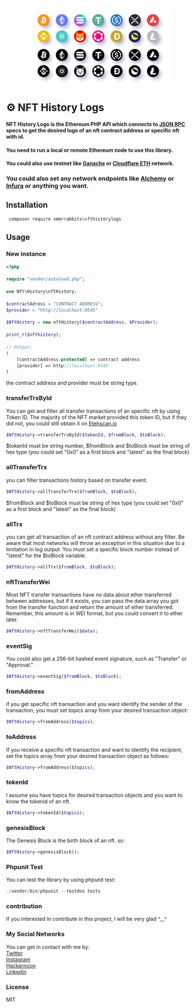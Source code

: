 <p style="text-align: center;">
  <img style="border-radius:10px;" src="asset/logo/header.webp" width="400px" alt="header.webp">
</p>

# ⚙️ NFT History Logs 

#### NFT History Logs is the Ethereum PHP API which connects to [JSON RPC](https://www.jsonrpc.org/specification) specs to get the desired logs of an nft contract address or specific nft with id.

#### You need to run a local or remote Ethereum node to use this library.
#### You could also use testnet like [Ganache](https://trufflesuite.com/ganache/) or [Cloudflare ETH](https://developers.cloudflare.com/web3/ethereum-gateway/) network.

### You could also set any network endpoints like [Alchemy](https://www.alchemy.com/) or [Infura](https://www.infura.io/) or anything you want.

## Installation 

```bash
 composer require xmmrrabbitx\nfthistorylogs
```

## Usage
### New instance
```php
<?php

require "vendor/autoload.php";

use Nft\History\nftHistory;

$contractAdress = "CONTRACT ADDRESS";
$provider = "http://localhost:8545"

$NftHistory = new nftHistory($contractAddress, $Provider);

print_r($nfthistory);
    
// Output:
(
    [contractAddress:protected] => contract address
    [provider] => http://localhost:8545
)
```
the contract address and provider must be string type.

### transferTrxById
You can get and filter all transfer transactions of an specific nft by using Token ID.
The majority of the NFT market provided this token ID, but if they did not, you could still obtain it on [Etehscan.io](https://etherscan.io/)
```php
$NftHistory->transferTrxById($tokenId, $fromBlock, $toBlock);
```
$tokenId must be string number, $fromBlock and $toBlock must be string of hex type (you could set "0x0" as a first block and "latest" as the final block)

### allTransferTrx
you can filter transactions history based on transfer event.
```php
$NftHistory->allTransferTrx($fromBlock, $toBlock);
```
$fromBlock and $toBlock must be string of hex type (you could set "0x0" as a first block and "latest" as the final block)

### allTrx
you can get all transaction of an nft contract address without any filter. Be aware that most networks will throw an exception in this situation due to a limitation in log output. You must set a specific block number instead of "latest" for the $toBlock variable.
```php
$NftHistory->allTrx($fromBlock, $toBlock);
```

### nftTransferWei
Most NFT transfer transactions have no data about ether transferred between addresses, but if it exists, you can pass the data array you got from the transfer function and return the amount of ether transferred. Remember, this amount is in WEI format, but you could convert it to ether later.
```php
$NftHistory->nftTransferWei($data);
```

### eventSig
You could also get a 256-bit hashed event signature, such as "Transfer" or "Approval." 
```php
$NftHistory->eventSig($fromBlock, $toBlock);
```

### fromAddress
if you get specific nft transaction and you want identify the sender of the transaction, you must set topics array from your desired transaction object:
```php
$NftHistory->fromAddress($topics);
```

### toAddress
If you receive a specific nft transaction and want to identify the recipient, set the topics array from your desired transaction object as follows: 
```php
$NftHistory->fromAddress($topics);
```

### tokenId
I assume you have topics for desired transaction objects and you want to know the tokenid of an nft.
```php
$NftHistory->tokenId($topics);
```

### genesisBlock
The Genesis Block is the birth block of an nft. so:
```php
$NftHistory->genesisBlock();
```

### Phpunit Test
You can test the library by using phpunit test:
```php
./vendor/bin/phpunit --testdox tests
```

### contribution
If you interested in contribute in this project, I will be very glad ^__^

### My Social Networks
You can get in contact with me by:
<br>
[Twitter](https://twitter.com/xmrrabbittx)
<br>
[Instagram](https://www.instagram.com/xmrrabbitx)
<br>
[Hackernoon](https://hackernoon.com/@xmrrabbitx)
<br>
[Linkedin](https://www.linkedin.com/in/xmrrabbitx/)

### License
MIT
